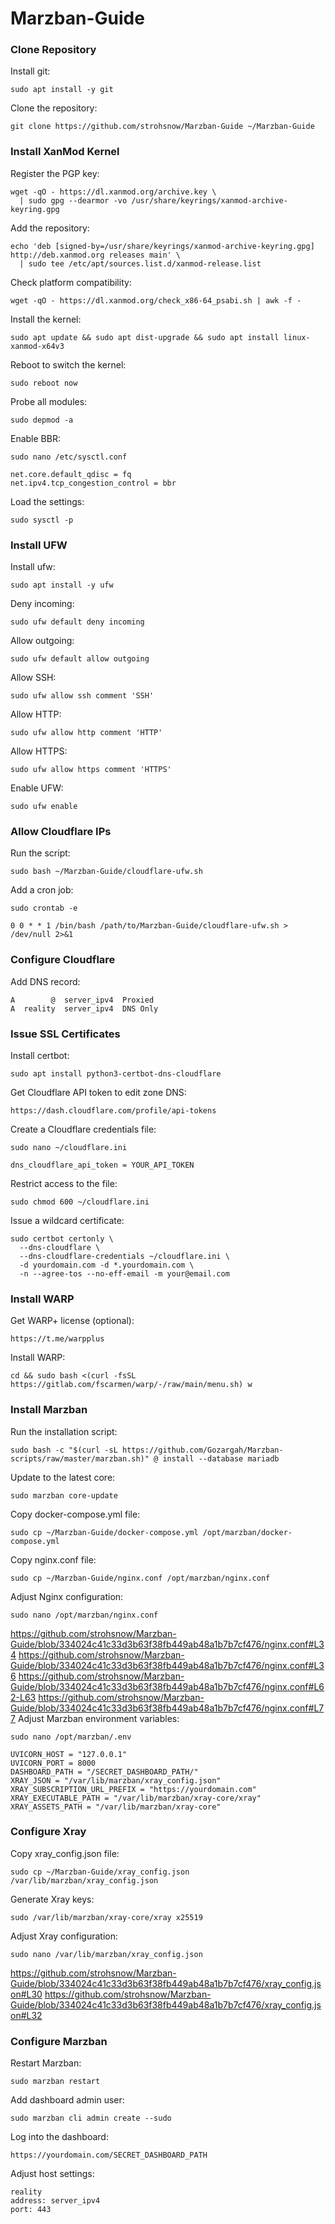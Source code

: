 # Marzban-Guide
### Clone Repository
Install git:
```
sudo apt install -y git
```
Clone the repository:
```
git clone https://github.com/strohsnow/Marzban-Guide ~/Marzban-Guide
```
### Install XanMod Kernel
Register the PGP key:
```
wget -qO - https://dl.xanmod.org/archive.key \
  | sudo gpg --dearmor -vo /usr/share/keyrings/xanmod-archive-keyring.gpg
```
Add the repository:
```
echo 'deb [signed-by=/usr/share/keyrings/xanmod-archive-keyring.gpg] http://deb.xanmod.org releases main' \
  | sudo tee /etc/apt/sources.list.d/xanmod-release.list
```
Check platform compatibility:
```
wget -qO - https://dl.xanmod.org/check_x86-64_psabi.sh | awk -f -
```
Install the kernel:
```
sudo apt update && sudo apt dist-upgrade && sudo apt install linux-xanmod-x64v3
```
Reboot to switch the kernel:
```
sudo reboot now
```
Probe all modules:
```
sudo depmod -a
```
Enable BBR:
```
sudo nano /etc/sysctl.conf
```
```
net.core.default_qdisc = fq
net.ipv4.tcp_congestion_control = bbr
```
Load the settings:
```
sudo sysctl -p
```
### Install UFW
Install ufw:
```
sudo apt install -y ufw
```
Deny incoming:
```
sudo ufw default deny incoming
```
Allow outgoing:
```
sudo ufw default allow outgoing
```
Allow SSH:
```
sudo ufw allow ssh comment 'SSH'
```
Allow HTTP:
```
sudo ufw allow http comment 'HTTP'
```
Allow HTTPS:
```
sudo ufw allow https comment 'HTTPS'
```
Enable UFW:
```
sudo ufw enable
```
### Allow Cloudflare IPs
Run the script:
```
sudo bash ~/Marzban-Guide/cloudflare-ufw.sh
```
Add a cron job:
```
sudo crontab -e
```
```
0 0 * * 1 /bin/bash /path/to/Marzban-Guide/cloudflare-ufw.sh > /dev/null 2>&1
```
### Configure Cloudflare
Add DNS record:
```
A        @  server_ipv4  Proxied
A  reality  server_ipv4  DNS Only
```
### Issue SSL Certificates
Install certbot:
```
sudo apt install python3-certbot-dns-cloudflare
```
Get Cloudflare API token to edit zone DNS:
```
https://dash.cloudflare.com/profile/api-tokens
```
Create a Cloudflare credentials file:
```
sudo nano ~/cloudflare.ini
```
```
dns_cloudflare_api_token = YOUR_API_TOKEN
```
Restrict access to the file:
```
sudo chmod 600 ~/cloudflare.ini
```
Issue a wildcard certificate:
```
sudo certbot certonly \
  --dns-cloudflare \
  --dns-cloudflare-credentials ~/cloudflare.ini \
  -d yourdomain.com -d *.yourdomain.com \
  -n --agree-tos --no-eff-email -m your@email.com
```
### Install WARP
Get WARP+ license (optional):
```
https://t.me/warpplus
```
Install WARP:
```
cd && sudo bash <(curl -fsSL https://gitlab.com/fscarmen/warp/-/raw/main/menu.sh) w
```
### Install Marzban
Run the installation script:
```
sudo bash -c "$(curl -sL https://github.com/Gozargah/Marzban-scripts/raw/master/marzban.sh)" @ install --database mariadb
```
Update to the latest core:
```
sudo marzban core-update
```
Copy docker-compose.yml file:
```
sudo cp ~/Marzban-Guide/docker-compose.yml /opt/marzban/docker-compose.yml
```
Copy nginx.conf file:
```
sudo cp ~/Marzban-Guide/nginx.conf /opt/marzban/nginx.conf
```
Adjust Nginx configuration:
```
sudo nano /opt/marzban/nginx.conf
```
https://github.com/strohsnow/Marzban-Guide/blob/334024c41c33d3b63f38fb449ab48a1b7b7cf476/nginx.conf#L34
https://github.com/strohsnow/Marzban-Guide/blob/334024c41c33d3b63f38fb449ab48a1b7b7cf476/nginx.conf#L36
https://github.com/strohsnow/Marzban-Guide/blob/334024c41c33d3b63f38fb449ab48a1b7b7cf476/nginx.conf#L62-L63
https://github.com/strohsnow/Marzban-Guide/blob/334024c41c33d3b63f38fb449ab48a1b7b7cf476/nginx.conf#L77
Adjust Marzban environment variables:
```
sudo nano /opt/marzban/.env
```
```
UVICORN_HOST = "127.0.0.1"
UVICORN_PORT = 8000
DASHBOARD_PATH = "/SECRET_DASHBOARD_PATH/"
XRAY_JSON = "/var/lib/marzban/xray_config.json"
XRAY_SUBSCRIPTION_URL_PREFIX = "https://yourdomain.com"
XRAY_EXECUTABLE_PATH = "/var/lib/marzban/xray-core/xray"
XRAY_ASSETS_PATH = "/var/lib/marzban/xray-core"
```
### Configure Xray
Copy xray_config.json file:
```
sudo cp ~/Marzban-Guide/xray_config.json /var/lib/marzban/xray_config.json
```
Generate Xray keys:
```
sudo /var/lib/marzban/xray-core/xray x25519
```
Adjust Xray configuration:
```
sudo nano /var/lib/marzban/xray_config.json
```
https://github.com/strohsnow/Marzban-Guide/blob/334024c41c33d3b63f38fb449ab48a1b7b7cf476/xray_config.json#L30
https://github.com/strohsnow/Marzban-Guide/blob/334024c41c33d3b63f38fb449ab48a1b7b7cf476/xray_config.json#L32
### Configure Marzban
Restart Marzban:
```
sudo marzban restart
```
Add dashboard admin user:
```
sudo marzban cli admin create --sudo
```
Log into the dashboard:
```
https://yourdomain.com/SECRET_DASHBOARD_PATH
```
Adjust host settings:
```
reality
address: server_ipv4
port: 443
```
